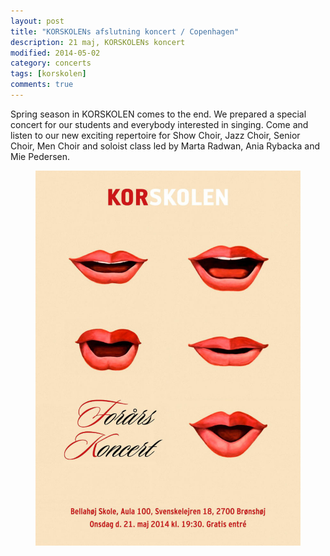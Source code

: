 ```yaml
---
layout: post
title: "KORSKOLENs afslutning koncert / Copenhagen"
description: 21 maj, KORSKOLENs koncert
modified: 2014-05-02
category: concerts
tags: [korskolen]
comments: true
---
```

Spring season in KORSKOLEN comes to the end. We prepared a special concert for our students and everybody interested in singing.
Come and listen to our new exciting repertoire for Show Choir, Jazz Choir, Senior Choir, Men Choir and soloist class led by Marta Radwan, Ania Rybacka and Mie Pedersen.

<figure>
<img src="/images/korskolens koncert.jpg">
</figure>
